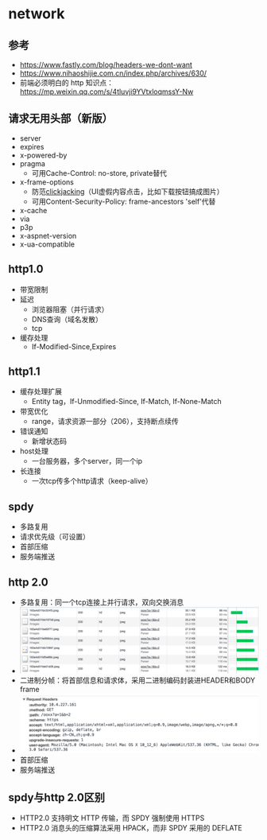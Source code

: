 # network

## 参考
  - https://www.fastly.com/blog/headers-we-dont-want
  - https://www.nihaoshijie.com.cn/index.php/archives/630/
  - 前端必须明白的 http 知识点：https://mp.weixin.qq.com/s/4tluvji9YVtxloqmssY-Nw

## 请求无用头部（新版）
  - server
  - expires
  - x-powered-by
  - pragma
    - 可用Cache-Control: no-store, private替代
  - x-frame-options
    - 防范[clickjacking](https://en.wikipedia.org/wiki/Clickjacking)（UI虚假内容点击，比如下载按钮搞成图片）
    - 可用Content-Security-Policy: frame-ancestors 'self'代替
  - x-cache
  - via
  - p3p
  - x-aspnet-version
  - x-ua-compatible

## http1.0
  - 带宽限制
  - 延迟
    - 浏览器阻塞（并行请求）
    - DNS查询（域名发散）
    - tcp
  - 缓存处理
    - If-Modified-Since,Expires

## http1.1
  - 缓存处理扩展
    - Entity tag，If-Unmodified-Since, If-Match, If-None-Match
  - 带宽优化
    - range，请求资源一部分（206），支持断点续传
  - 错误通知
    - 新增状态码
  - host处理
    - 一台服务器，多个server，同一个ip
  - 长连接
    - 一次tcp传多个http请求（keep-alive）

## spdy
  - 多路复用
  - 请求优先级（可设置）
  - 首部压缩
  - 服务端推送

## http 2.0
  - 多路复用：同一个tcp连接上并行请求，双向交换消息
  - ![多路复用](多路复用.png)
  - 二进制分帧：将首部信息和请求体，采用二进制编码封装进HEADER和BODY frame
  - ![二进制分帧](二进制分帧.png)
  - 首部压缩
  - 服务端推送

## spdy与http 2.0区别
  - HTTP2.0 支持明文 HTTP 传输，而 SPDY 强制使用 HTTPS
  - HTTP2.0 消息头的压缩算法采用 HPACK，而非 SPDY 采用的 DEFLATE

